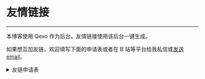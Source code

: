 # 友情链接

<div id="qexo-friends"></div>
<link rel="stylesheet" href="https://blog.yidaozhan.top/cdn/qexo-friends/friends.css"/>
<script src="https://blog.yidaozhan.top/cdn/qexo-friends/friends.js"></script>
<script>loadQexoFriends("qexo-friends", "https://qexo.yidaozhan.top")</script>

---

本博客使用 Qexo 作为后台，友情链接使用该后台一键生成。

如果想互加友链，欢迎填写下面的申请表或者在 B 站等平台给我私信或[发送 email](mailto:yidaozhan_ya@outlook.com)。

<details>
<summary>友链申请表</summary>
<div id="friends-api"></div>
</details>

<script src="https://blog.yidaozhan.top/cdn/qexo-friends/friends-api.js"></script>
<script>qexo_friend_api("friends-api","https://qexo.yidaozhan.top");</script>
